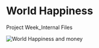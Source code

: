 # World Happiness
Project Week_Internal Files

![World Happiness and money](https://user-images.githubusercontent.com/65078870/86050859-756db580-ba22-11ea-9e08-4f8117689a82.gif)

